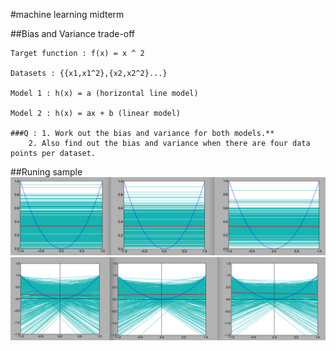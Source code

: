 #machine learning midterm

##Bias and Variance trade-off

    Target function : f(x) = x ^ 2

    Datasets : {{x1,x1^2},{x2,x2^2}...}

    Model 1 : h(x) = a (horizontal line model)

    Model 2 : h(x) = ax + b (linear model)

    ###Q : 1. Work out the bias and variance for both models.**
        2. Also find out the bias and variance when there are four data points per dataset.

##Runing sample
    ![Result for Model1](sample-result/result-for-model1.png)
    ![Result for Model2](sample-result/result-for-model2.png)


